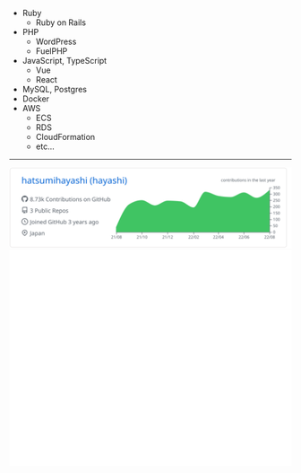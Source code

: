 - Ruby 
  - Ruby on Rails
- PHP
  - WordPress
  - FuelPHP
- JavaScript, TypeScript
  - Vue
  - React
- MySQL, Postgres
- Docker
- AWS 
  - ECS
  - RDS
  - CloudFormation
  - etc...

---
[![](https://raw.githubusercontent.com/hatsumihayashi/hatsumihayashi/main/profile-summary-card-output/github/0-profile-details.svg)](https://github.com/vn7n24fzkq/github-profile-summary-cards)
[![](https://raw.githubusercontent.com/hatsumihayashi/hatsumihayashi/a4ae70bf67f4b281ee156fe4b1ddd6f0b438bdc0/github-metrics.svg)](https://github.com/lowlighter/metrics)
